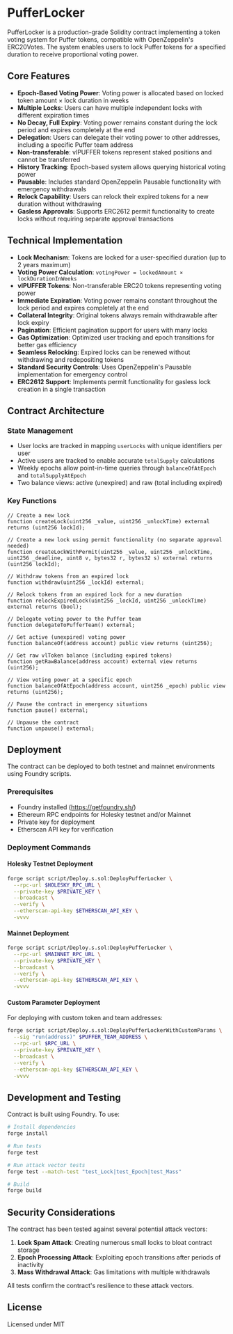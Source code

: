 # PufferLocker

PufferLocker is a production-grade Solidity contract implementing a token voting system for Puffer tokens, compatible with OpenZeppelin's ERC20Votes. The system enables users to lock Puffer tokens for a specified duration to receive proportional voting power.

## Core Features

- **Epoch-Based Voting Power**: Voting power is allocated based on locked token amount × lock duration in weeks
- **Multiple Locks**: Users can have multiple independent locks with different expiration times
- **No Decay, Full Expiry**: Voting power remains constant during the lock period and expires completely at the end
- **Delegation**: Users can delegate their voting power to other addresses, including a specific Puffer team address
- **Non-transferable**: vlPUFFER tokens represent staked positions and cannot be transferred
- **History Tracking**: Epoch-based system allows querying historical voting power
- **Pausable**: Includes standard OpenZeppelin Pausable functionality with emergency withdrawals
- **Relock Capability**: Users can relock their expired tokens for a new duration without withdrawing
- **Gasless Approvals**: Supports ERC2612 permit functionality to create locks without requiring separate approval transactions

## Technical Implementation

- **Lock Mechanism**: Tokens are locked for a user-specified duration (up to 2 years maximum)
- **Voting Power Calculation**: `votingPower = lockedAmount × lockDurationInWeeks`
- **vlPUFFER Tokens**: Non-transferable ERC20 tokens representing voting power
- **Immediate Expiration**: Voting power remains constant throughout the lock period and expires completely at the end
- **Collateral Integrity**: Original tokens always remain withdrawable after lock expiry
- **Pagination**: Efficient pagination support for users with many locks
- **Gas Optimization**: Optimized user tracking and epoch transitions for better gas efficiency
- **Seamless Relocking**: Expired locks can be renewed without withdrawing and redepositing tokens
- **Standard Security Controls**: Uses OpenZeppelin's Pausable implementation for emergency control
- **ERC2612 Support**: Implements permit functionality for gasless lock creation in a single transaction

## Contract Architecture

### State Management
- User locks are tracked in mapping `userLocks` with unique identifiers per user
- Active users are tracked to enable accurate `totalSupply` calculations
- Weekly epochs allow point-in-time queries through `balanceOfAtEpoch` and `totalSupplyAtEpoch`
- Two balance views: active (unexpired) and raw (total including expired)

### Key Functions

```solidity
// Create a new lock
function createLock(uint256 _value, uint256 _unlockTime) external returns (uint256 lockId);

// Create a new lock using permit functionality (no separate approval needed)
function createLockWithPermit(uint256 _value, uint256 _unlockTime, uint256 _deadline, uint8 v, bytes32 r, bytes32 s) external returns (uint256 lockId);

// Withdraw tokens from an expired lock
function withdraw(uint256 _lockId) external;

// Relock tokens from an expired lock for a new duration
function relockExpiredLock(uint256 _lockId, uint256 _unlockTime) external returns (bool);

// Delegate voting power to the Puffer team
function delegateToPufferTeam() external;

// Get active (unexpired) voting power
function balanceOf(address account) public view returns (uint256);

// Get raw vlToken balance (including expired tokens)
function getRawBalance(address account) external view returns (uint256);

// View voting power at a specific epoch
function balanceOfAtEpoch(address account, uint256 _epoch) public view returns (uint256);

// Pause the contract in emergency situations
function pause() external;

// Unpause the contract
function unpause() external;
```

## Deployment

The contract can be deployed to both testnet and mainnet environments using Foundry scripts.

### Prerequisites

- Foundry installed (https://getfoundry.sh/)
- Ethereum RPC endpoints for Holesky testnet and/or Mainnet
- Private key for deployment
- Etherscan API key for verification

### Deployment Commands

#### Holesky Testnet Deployment

```bash
forge script script/Deploy.s.sol:DeployPufferLocker \
  --rpc-url $HOLESKY_RPC_URL \
  --private-key $PRIVATE_KEY \
  --broadcast \
  --verify \
  --etherscan-api-key $ETHERSCAN_API_KEY \
  -vvvv
```

#### Mainnet Deployment

```bash
forge script script/Deploy.s.sol:DeployPufferLocker \
  --rpc-url $MAINNET_RPC_URL \
  --private-key $PRIVATE_KEY \
  --broadcast \
  --verify \
  --etherscan-api-key $ETHERSCAN_API_KEY \
  -vvvv
```

#### Custom Parameter Deployment

For deploying with custom token and team addresses:

```bash
forge script script/Deploy.s.sol:DeployPufferLockerWithCustomParams \
  --sig "run(address)" $PUFFER_TEAM_ADDRESS \
  --rpc-url $RPC_URL \
  --private-key $PRIVATE_KEY \
  --broadcast \
  --verify \
  --etherscan-api-key $ETHERSCAN_API_KEY \
  -vvvv
```

## Development and Testing

Contract is built using Foundry. To use:

```bash
# Install dependencies
forge install

# Run tests
forge test

# Run attack vector tests
forge test --match-test "test_Lock|test_Epoch|test_Mass"

# Build
forge build
```

## Security Considerations

The contract has been tested against several potential attack vectors:

1. **Lock Spam Attack**: Creating numerous small locks to bloat contract storage
2. **Epoch Processing Attack**: Exploiting epoch transitions after periods of inactivity
3. **Mass Withdrawal Attack**: Gas limitations with multiple withdrawals

All tests confirm the contract's resilience to these attack vectors.

## License

Licensed under MIT

